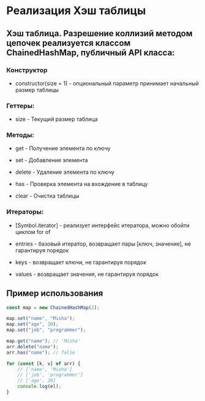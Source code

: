# Реализация Хэш таблицы

## Хэш таблица. Разрешение коллизий методом цепочек реализуется классом ChainedHashMap, публичный API класса:

### Конструктор

- constructor(size = 1) - опциональный параметр принимает начальный размер таблицы

### Геттеры:

- size - Текущий размер таблица

### Методы:

- get - Получение элемента по ключу

- set - Добавление элемента

- delete - Удаление элемента по ключу

- has - Проверка элемента на вхождение в таблицу

- clear - Очистка таблицы

### Итераторы:

- [Symbol.iterator] - реализует интерфейс итератора, можно обойти циклом for of

- entries - базовый итератор, возвращает пары [ключ, значение], не гарантируя порядок

- keys - возвращает ключи, не гарантируя порядок

- values - возвращает значения, не гарантируя порядок

## Пример использования

```js
const map = new ChainedHashMap(2);

map.set("name", "Misha");
map.set("age", 20);
map.set("job", "programmer");

map.get("name"); // 'Misha'
arr.delete("name");
arr.has("name"); // false

for (const [k, v] of arr) {
	// ['name', 'Misha']
	// ['job', 'programmer']
	// ['age', 20]
	console.log(el);
}
```

